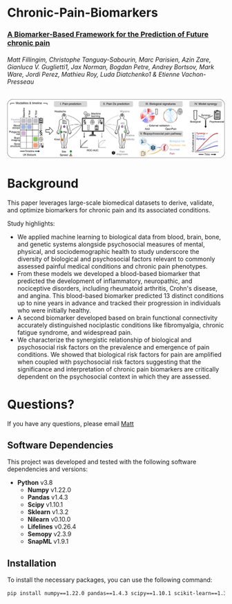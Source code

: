 # **Chronic-Pain-Biomarkers**
### [A Biomarker-Based Framework for the Prediction of Future chronic pain](https://www.medrxiv.org/content/10.1101/2024.04.19.24306101v1)
###### Matt Fillingim, Christophe Tanguay-Sabourin, Marc Parisien, Azin Zare, Gianluca V. Guglietti1, Jax Norman, Bogdan Petre, Andrey Bortsov, Mark Ware, Jordi Perez, Mathieu Roy, Luda Diatchenko1 & Etienne Vachon-Presseau

![Image Alt Text](https://github.com/EVPlab/Biomarkers/blob/main/Schematic.png?raw=true)

# **Background**
This paper leverages large-scale biomedical datasets to derive, validate, and optimize biomarkers for chronic pain and its associated conditions.

Study highlights:

- We applied machine learning to biological data from blood, brain, bone, and genetic systems alongside psychosocial measures of mental, physical, and sociodemographic health to study underscore the diversity of biological and psychosocial factors relevant to commonly assessed painful medical conditions and chronic pain phenotypes.
- From these models we developed a blood-based biomarker that predicted the development of inflammatory, neuropathic, and nociceptive disorders, including rheumatoid arthritis, Crohn's disease, and angina. This blood-based biomarker predicted 13 distinct conditions up to nine years in advance and tracked their progression in individuals who were initially healthy.
- A second biomarker developed based on brain functional connectivity accurately distinguished nociplastic conditions like fibromyalgia, chronic fatigue syndrome, and widespread pain.
- We characterize the synergistic relationship of biological and psychosocial risk factors on the prevalence and emergence of pain conditions. We showed that biological risk factors for pain are amplified when coupled with psychosocial risk factors suggesting that the significance and interpretation of chronic pain biomarkers are critically dependent on the psychosocial context in which they are assessed.

# **Questions?**
If you have any questions, please email [Matt](<matthew.fillingim@mail.mcgill.ca>)

## Software Dependencies

This project was developed and tested with the following software dependencies and versions:

- **Python** v3.8
  - **Numpy** v1.22.0
  - **Pandas** v1.4.3
  - **Scipy** v1.10.1
  - **Sklearn** v1.3.2
  - **Nilearn** v0.10.0
  - **Lifelines** v0.26.4
  - **Semopy** v2.3.9
  - **SnapML** v1.9.1

## Installation

To install the necessary packages, you can use the following command:

```bash
pip install numpy==1.22.0 pandas==1.4.3 scipy==1.10.1 scikit-learn==1.3.2 nilearn==0.10.0 lifelines==0.26.4 semopy==2.3.9 snapml==1.9.1
